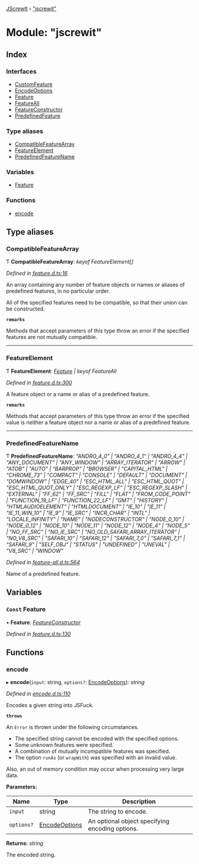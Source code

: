 [JScrewIt](../README.md) › ["jscrewit"](_jscrewit_.md)

# Module: "jscrewit"

## Index

### Interfaces

* [CustomFeature](../interfaces/_jscrewit_.customfeature.md)
* [EncodeOptions](../interfaces/_jscrewit_.encodeoptions.md)
* [Feature](../interfaces/_jscrewit_.feature.md)
* [FeatureAll](../interfaces/_jscrewit_.featureall.md)
* [FeatureConstructor](../interfaces/_jscrewit_.featureconstructor.md)
* [PredefinedFeature](../interfaces/_jscrewit_.predefinedfeature.md)

### Type aliases

* [CompatibleFeatureArray](_jscrewit_.md#compatiblefeaturearray)
* [FeatureElement](_jscrewit_.md#featureelement)
* [PredefinedFeatureName](_jscrewit_.md#predefinedfeaturename)

### Variables

* [Feature](_jscrewit_.md#const-feature)

### Functions

* [encode](_jscrewit_.md#encode)

## Type aliases

###  CompatibleFeatureArray

Ƭ **CompatibleFeatureArray**: *keyof FeatureElement[]*

*Defined in [feature.d.ts:16](https://github.com/fasttime/JScrewIt/blob/2.10.1/lib/feature.d.ts#L16)*

An array containing any number of feature objects or names or aliases of predefined features,
in no particular order.

All of the specified features need to be compatible, so that their union can be constructed.

**`remarks`** 

Methods that accept parameters of this type throw an error if the specified features are not
mutually compatible.

___

###  FeatureElement

Ƭ **FeatureElement**: *[Feature](../interfaces/_jscrewit_.feature.md) | keyof FeatureAll*

*Defined in [feature.d.ts:300](https://github.com/fasttime/JScrewIt/blob/2.10.1/lib/feature.d.ts#L300)*

A feature object or a name or alias of a predefined feature.

**`remarks`** 

Methods that accept parameters of this type throw an error if the specified value is neither
a feature object nor a name or alias of a predefined feature.

___

###  PredefinedFeatureName

Ƭ **PredefinedFeatureName**: *"ANDRO_4_0" | "ANDRO_4_1" | "ANDRO_4_4" | "ANY_DOCUMENT" | "ANY_WINDOW" | "ARRAY_ITERATOR" | "ARROW" | "ATOB" | "AUTO" | "BARPROP" | "BROWSER" | "CAPITAL_HTML" | "CHROME_73" | "COMPACT" | "CONSOLE" | "DEFAULT" | "DOCUMENT" | "DOMWINDOW" | "EDGE_40" | "ESC_HTML_ALL" | "ESC_HTML_QUOT" | "ESC_HTML_QUOT_ONLY" | "ESC_REGEXP_LF" | "ESC_REGEXP_SLASH" | "EXTERNAL" | "FF_62" | "FF_SRC" | "FILL" | "FLAT" | "FROM_CODE_POINT" | "FUNCTION_19_LF" | "FUNCTION_22_LF" | "GMT" | "HISTORY" | "HTMLAUDIOELEMENT" | "HTMLDOCUMENT" | "IE_10" | "IE_11" | "IE_11_WIN_10" | "IE_9" | "IE_SRC" | "INCR_CHAR" | "INTL" | "LOCALE_INFINITY" | "NAME" | "NODECONSTRUCTOR" | "NODE_0_10" | "NODE_0_12" | "NODE_10" | "NODE_11" | "NODE_12" | "NODE_4" | "NODE_5" | "NO_FF_SRC" | "NO_IE_SRC" | "NO_OLD_SAFARI_ARRAY_ITERATOR" | "NO_V8_SRC" | "SAFARI_10" | "SAFARI_12" | "SAFARI_7_0" | "SAFARI_7_1" | "SAFARI_9" | "SELF_OBJ" | "STATUS" | "UNDEFINED" | "UNEVAL" | "V8_SRC" | "WINDOW"*

*Defined in [feature-all.d.ts:564](https://github.com/fasttime/JScrewIt/blob/2.10.1/lib/feature-all.d.ts#L564)*

Name of a predefined feature.

## Variables

### `Const` Feature

• **Feature**: *[FeatureConstructor](../interfaces/_jscrewit_.featureconstructor.md)*

*Defined in [feature.d.ts:130](https://github.com/fasttime/JScrewIt/blob/2.10.1/lib/feature.d.ts#L130)*

## Functions

###  encode

▸ **encode**(`input`: string, `options?`: [EncodeOptions](../interfaces/_jscrewit_.encodeoptions.md)): *string*

*Defined in [encode.d.ts:110](https://github.com/fasttime/JScrewIt/blob/2.10.1/lib/encode.d.ts#L110)*

Encodes a given string into JSFuck.

**`throws`** 

An `Error` is thrown under the following circumstances.
 - The specified string cannot be encoded with the specified options.
 - Some unknown features were specified.
 - A combination of mutually incompatible features was specified.
 - The option `runAs` (or `wrapWith`) was specified with an invalid value.

Also, an out of memory condition may occur when processing very large data.

**Parameters:**

Name | Type | Description |
------ | ------ | ------ |
`input` | string |   The string to encode.  |
`options?` | [EncodeOptions](../interfaces/_jscrewit_.encodeoptions.md) |   An optional object specifying encoding options.  |

**Returns:** *string*

The encoded string.

